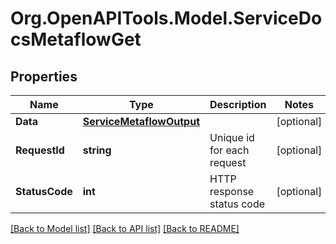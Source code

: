 # Org.OpenAPITools.Model.ServiceDocsMetaflowGet

## Properties

Name | Type | Description | Notes
------------ | ------------- | ------------- | -------------
**Data** | [**ServiceMetaflowOutput**](ServiceMetaflowOutput.md) |  | [optional] 
**RequestId** | **string** | Unique id for each request | [optional] 
**StatusCode** | **int** | HTTP response status code | [optional] 

[[Back to Model list]](../README.md#documentation-for-models) [[Back to API list]](../README.md#documentation-for-api-endpoints) [[Back to README]](../README.md)

